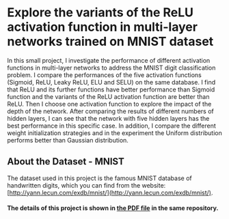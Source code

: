 # Explore the variants of the ReLU activation function in multi-layer networks trained on MNIST dataset
In this small project, I investigate the performance of different activation functions in multi-layer networks to address the MNIST digit classification problem. I compare the performances of the five activation functions (Sigmoid, ReLU, Leaky ReLU, ELU and SELU) on the same database. I find that ReLU and its further functions have better performance than Sigmoid function and the variants of the ReLU activation function are better than ReLU. Then I choose one activation function to explore the impact of the depth of the network. After comparing the results of different numbers of hidden layers, I can see that the network with five hidden layers has the best performance in this specific case. In addition, I compare the different weight initialization strategies and in the experiment the Uniform distribution performs better than Gaussian distribution.

## About the Dataset - MNIST
The dataset used in this project is the famous MNIST database of handwritten digits, which you can find from the website: [http://yann.lecun.com/exdb/mnist/](http://yann.lecun.com/exdb/mnist/).

#### The details of this project is shown in [the PDF file](https://github.com/Mandy001/activation_Functions/blob/master/Explore%20the%20variants%20of%20the%20ReLU%20activation%20function.pdf) in the same repository.
